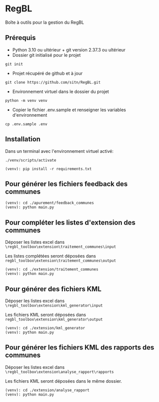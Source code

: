 # RegBL
Boîte à outils pour la gestion du RegBL

## Prérequis
* Python 3.10 ou ultérieur + git version 2.37.3 ou ultérieur
* Dossier git initialisé pour le projet
```
git init
```
* Projet récupéré de github et à jour
```
git clone https://github.com/sitn/RegBL.git
```
* Environnement virtuel dans le dossier du projet
```
python -m venv venv
```
* Copier le fichier .env.sample et renseigner les variables d'environnement
```
cp .env.sample .env
```


## Installation
Dans un terminal avec l'environnement virtuel activé:
```
./venv/scripts/activate

(venv): pip install -r requirements.txt
```

## Pour générer les fichiers feedback des communes
```
(venv): cd ./apurement/feedback_communes
(venv): python main.py
```

## Pour compléter les listes d'extension des communes
Déposer les listes excel dans `\regbl_toolbox\extension\traitement_communes\input`

Les listes complétées seront déposées dans `regbl_toolbox\extension\traitement_communes\output`
```
(venv): cd ./extension/traitement_communes
(venv): python main.py
```

## Pour générer des fichiers KML
Déposer les listes excel dans `\regbl_toolbox\extension\kml_generator\input`

Les fichiers KML seront déposées dans `regbl_toolbox\extension\kml_generator\output`
```
(venv): cd ./extension/kml_generator
(venv): python main.py
```
## Pour générer les fichiers KML des rapports des communes
Déposer les listes excel dans `\regbl_toolbox\extension\analyse_rapport\rapports`

Les fichiers KML seront déposées dans le même dossier.
```
(venv): cd ./extension/analyse_rapport
(venv): python main.py
```